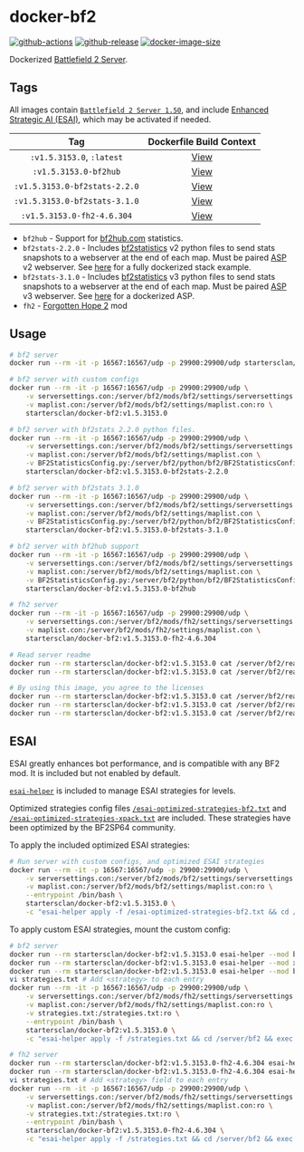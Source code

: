 # docker-bf2

[![github-actions](https://github.com/startersclan/docker-bf2/workflows/ci-master-pr/badge.svg)](https://github.com/startersclan/docker-bf2/actions)
[![github-release](https://img.shields.io/github/v/release/startersclan/docker-bf2?style=flat-square)](https://github.com/startersclan/docker-bf2/releases/)
[![docker-image-size](https://img.shields.io/docker/image-size/startersclan/docker-bf2/latest)](https://hub.docker.com/r/startersclan/docker-bf2)

Dockerized [Battlefield 2 Server](https://www.ea.com/games/battlefield/battlefield-2).

## Tags

All images contain [`Battlefield 2 Server 1.50`](https://www.bf-games.net/downloads/category/153/serverfiles.html), and include [Enhanced Strategic AI (ESAI)](https://www.moddb.com/mods/esai-enhanced-strategic-ai), which may be activated if needed.

| Tag | Dockerfile Build Context |
|:-------:|:---------:|
| `:v1.5.3153.0`, `:latest` | [View](variants/v1.5.3153.0 ) |
| `:v1.5.3153.0-bf2hub` | [View](variants/v1.5.3153.0-bf2hub ) |
| `:v1.5.3153.0-bf2stats-2.2.0` | [View](variants/v1.5.3153.0-bf2stats-2.2.0 ) |
| `:v1.5.3153.0-bf2stats-3.1.0` | [View](variants/v1.5.3153.0-bf2stats-3.1.0 ) |
| `:v1.5.3153.0-fh2-4.6.304` | [View](variants/v1.5.3153.0-fh2-4.6.304 ) |

- `bf2hub` - Support for [bf2hub.com](https://www.bf2hub.com/home/serversetup.php) statistics.
- `bf2stats-2.2.0` - Includes [bf2statistics](https://code.google.com/archive/p/bf2stats/) v2 python files to send stats snapshots to a webserver at the end of each map. Must be paired [ASP](https://github.com/BF2Statistics/ASP) v2 webserver. See [here](https://github.com/startersclan/bf2stats) for a fully dockerized stack example.
- `bf2stats-3.1.0` - Includes [bf2statistics](https://github.com/BF2Statistics/StatsPython) v3 python files to send stats snapshots to a webserver at the end of each map. Must be paired [ASP](https://github.com/BF2Statistics/ASP) v3 webserver. See [here](https://github.com/startersclan/ASP) for a dockerized ASP.
- `fh2` - [Forgotten Hope 2](http://www.forgottenhope.warumdarum.de) mod

## Usage

```sh
# bf2 server
docker run --rm -it -p 16567:16567/udp -p 29900:29900/udp startersclan/docker-bf2:v1.5.3153.0

# bf2 server with custom configs
docker run --rm -it -p 16567:16567/udp -p 29900:29900/udp \
    -v serversettings.con:/server/bf2/mods/bf2/settings/serversettings.con:ro \
    -v maplist.con:/server/bf2/mods/bf2/settings/maplist.con:ro \
    startersclan/docker-bf2:v1.5.3153.0

# bf2 server with bf2stats 2.2.0 python files.
docker run --rm -it -p 16567:16567/udp -p 29900:29900/udp \
    -v serversettings.con:/server/bf2/mods/bf2/settings/serversettings.con \
    -v maplist.con:/server/bf2/mods/bf2/settings/maplist.con \
    -v BF2StatisticsConfig.py:/server/bf2/python/bf2/BF2StatisticsConfig.py:ro \
    startersclan/docker-bf2:v1.5.3153.0-bf2stats-2.2.0

# bf2 server with bf2stats 3.1.0
docker run --rm -it -p 16567:16567/udp -p 29900:29900/udp \
    -v serversettings.con:/server/bf2/mods/bf2/settings/serversettings.con \
    -v maplist.con:/server/bf2/mods/bf2/settings/maplist.con \
    -v BF2StatisticsConfig.py:/server/bf2/python/bf2/BF2StatisticsConfig.py:ro \
    startersclan/docker-bf2:v1.5.3153.0-bf2stats-3.1.0

# bf2 server with bf2hub support
docker run --rm -it -p 16567:16567/udp -p 29900:29900/udp \
    -v serversettings.con:/server/bf2/mods/bf2/settings/serversettings.con \
    -v maplist.con:/server/bf2/mods/bf2/settings/maplist.con \
    -v BF2StatisticsConfig.py:/server/bf2/python/bf2/BF2StatisticsConfig.py:ro \
    startersclan/docker-bf2:v1.5.3153.0-bf2hub

# fh2 server
docker run --rm -it -p 16567:16567/udp -p 29900:29900/udp \
    -v serversettings.con:/server/bf2/mods/fh2/settings/serversettings.con \
    -v maplist.con:/server/bf2/mods/fh2/settings/maplist.con \
    startersclan/docker-bf2:v1.5.3153.0-fh2-4.6.304

# Read server readme
docker run --rm startersclan/docker-bf2:v1.5.3153.0 cat /server/bf2/readmes/readme-linux.txt # Linux
docker run --rm startersclan/docker-bf2:v1.5.3153.0 cat /server/bf2/readmes/readmeserver.txt # Windows

# By using this image, you agree to the licenses
docker run --rm startersclan/docker-bf2:v1.5.3153.0 cat /server/bf2/readmes/eula.txt # EULA for the BF2 dedicated Linux server
docker run --rm startersclan/docker-bf2:v1.5.3153.0 cat /server/bf2/readmes/lgpl.txt # LGPL
docker run --rm startersclan/docker-bf2:v1.5.3153.0 cat /server/bf2/readmes/pb_eula.txt # EULA for the EULA for PunkBuster
```

## ESAI

ESAI greatly enhances bot performance, and is compatible with any BF2 mod. It is included but not enabled by default.

[`esai-helper`](vendor/esai-helper) is included to manage ESAI strategies for levels.

Optimized strategies config files [``/esai-optimized-strategies-bf2.txt``](vendor/esai-optimized-strategies-bf2.txt) and [``/esai-optimized-strategies-xpack.txt``](vendor/esai-optimized-strategies-xpack.txt) are included. These strategies have been optimized by the BF2SP64 community.

To apply the included optimized ESAI strategies:

```sh
# Run server with custom configs, and optimized ESAI strategies
docker run --rm -it -p 16567:16567/udp -p 29900:29900/udp \
    -v serversettings.con:/server/bf2/mods/bf2/settings/serversettings.con:ro \
    -v maplist.con:/server/bf2/mods/bf2/settings/maplist.con:ro \
    --entrypoint /bin/bash \
    startersclan/docker-bf2:v1.5.3153.0 \
    -c "esai-helper apply -f /esai-optimized-strategies-bf2.txt && cd /server/bf2 && exec ./start.sh"
```

To apply custom ESAI strategies, mount the custom config:

```sh
# bf2 server
docker run --rm startersclan/docker-bf2:v1.5.3153.0 esai-helper --mod bf2 get gamemodes > strategies.txt
docker run --rm startersclan/docker-bf2:v1.5.3153.0 esai-helper --mod xpack get gamemodes >> strategies.txt
docker run --rm startersclan/docker-bf2:v1.5.3153.0 esai-helper --mod bf2 get strategies # Get all available strategies
vi strategies.txt # Add <strategy> to each entry
docker run --rm -it -p 16567:16567/udp -p 29900:29900/udp \
    -v serversettings.con:/server/bf2/mods/fh2/settings/serversettings.con:ro \
    -v maplist.con:/server/bf2/mods/fh2/settings/maplist.con:ro \
    -v strategies.txt:/strategies.txt:ro \
    --entrypoint /bin/bash \
    startersclan/docker-bf2:v1.5.3153.0 \
    -c "esai-helper apply -f /strategies.txt && cd /server/bf2 && exec ./start.sh"

# fh2 server
docker run --rm startersclan/docker-bf2:v1.5.3153.0-fh2-4.6.304 esai-helper --mod fh2 get gamemodes > strategies.txt
docker run --rm startersclan/docker-bf2:v1.5.3153.0-fh2-4.6.304 esai-helper --mod fh2 get strategies # Get all available strategies
vi strategies.txt # Add <strategy> field to each entry
docker run --rm -it -p 16567:16567/udp -p 29900:29900/udp \
    -v serversettings.con:/server/bf2/mods/fh2/settings/serversettings.con:ro \
    -v maplist.con:/server/bf2/mods/fh2/settings/maplist.con:ro \
    -v strategies.txt:/strategies.txt:ro \
    --entrypoint /bin/bash \
    startersclan/docker-bf2:v1.5.3153.0-fh2-4.6.304 \
    -c "esai-helper apply -f /strategies.txt && cd /server/bf2 && exec ./start.sh"
```